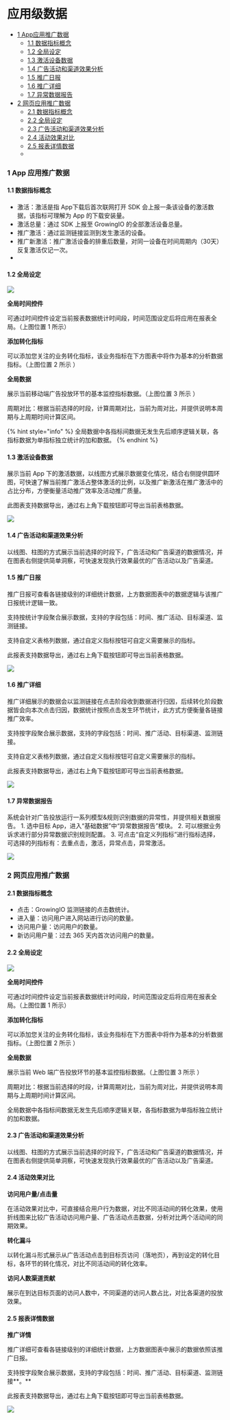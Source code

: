 # 应用级数据

* [1 App应用推广数据](ying-yong-ji-shu-ju.md#1app-ying-yong-tui-guang-shu-ju)
  * [1.1 数据指标概念](ying-yong-ji-shu-ju.md#11-shu-ju-zhi-biao-gai-nian)
  * [1.2 全局设定](ying-yong-ji-shu-ju.md#12-quan-ju-she-ding)
  * [1.3 激活设备数据](ying-yong-ji-shu-ju.md#13-ji-huo-she-bei-shu-ju)
  * [1.4 广告活动和渠道效果分析](ying-yong-ji-shu-ju.md#14-guang-gao-huo-dong-he-qu-dao-xiao-guo-fen-xi)
  * [1.5 推广日报](ying-yong-ji-shu-ju.md#15-tui-guang-ri-bao)
  * [1.6 推广详细​](ying-yong-ji-shu-ju.md#16-tui-guang-xiang-xi)
  * [1.7 异常数据报告](ying-yong-ji-shu-ju.md#17-yi-chang-shu-ju-bao-gao)
* [2 网页应用推广数据](ying-yong-ji-shu-ju.md#2-wang-ye-ying-yong-tui-guang-shu-ju)
  * [2.1 数据指标概念](ying-yong-ji-shu-ju.md#2-1-1-shu-ju-zhi-biao-gai-nian)
  * [2.2 全局设定](ying-yong-ji-shu-ju.md#2-1-2-quan-ju-she-ding)
  * [2.3 广告活动和渠道效果分析​](ying-yong-ji-shu-ju.md#2-1-3-guang-gao-huo-dong-he-qu-dao-xiao-guo-fen-xi)
  * [2.4 活动效果对比](ying-yong-ji-shu-ju.md#2-1-4-huo-dong-xiao-guo-dui-bi)
  * [2.5 报表详情数据](ying-yong-ji-shu-ju.md#2-1-5-bao-biao-xiang-qing-shu-ju)
  * 

### 1 App 应用推广数据

#### 1.1 数据指标概念

* 激活：激活是指 App下载后首次联网打开 SDK 会上报一条该设备的激活数据，该指标可理解为 App 的下载安装量。
* 激活总量：通过 SDK 上报至 GrowingIO 的全部激活设备总量。
* 推广激活：通过监测链接监测到发生激活的设备。
* 推广新激活：推广激活设备的排重后数量，对同一设备在时间周期内（30天）反复激活仅记一次。
* 
#### 1.2 全局设定

![](../../.gitbook/assets/image%20%282%29.png)

**全局时间控件**

可通过时间控件设定当前报表数据统计时间段，时间范围设定后将应用在报表全局。（上图位置 1 所示）

**添加转化指标**

可以添加您关注的业务转化指标，该业务指标在下方图表中将作为基本的分析数据指标。（上图位置 2 所示 ）

**全局数据**

展示当前移动端广告投放环节的基本监控指标数据。（上图位置 3 所示 ）

周期对比：根据当前选择的时段，计算周期对比，当前为周对比，并提供说明本周期与上周期时间计算区间。

{% hint style="info" %}
全局数据中各指标间数据无发生先后顺序逻辑关联，各指标数据为单指标独立统计的加和数据。
{% endhint %}

#### 1.3 激活设备数据

展示当前 App 下的激活数据，以线图方式展示数据变化情况，结合右侧提供圆环图，可快速了解当前推广激活占整体激活的比例，以及推广新激活在推广激活中的占比分布，方便衡量活动推广效率及活动推广质量。

此图表支持数据导出，通过右上角下载按钮即可导出当前表格数据。

![](../../.gitbook/assets/image%20%28224%29.png)

#### 1.4 广告活动和渠道效果分析

以线图、柱图的方式展示当前选择的时段下，广告活动和广告渠道的数据情况，并在图表右侧提供简单洞察，可快速发现执行效果最优的广告活动以及广告渠道。

#### 1.5 推广日报

推广日报可查看各链接级别的详细统计数据，上方数据图表中的数据逻辑与该推广日报统计逻辑一致。

支持按统计字段聚合展示数据，支持的字段包括：时间、推广活动、目标渠道、监测链接。

支持自定义表格列数据，通过自定义指标按钮可自定义需要展示的指标。

此报表支持数据导出，通过右上角下载按钮即可导出当前表格数据。

![](../../.gitbook/assets/image%20%28263%29.png)

#### 1.6 推广详细

推广详细展示的数据会以监测链接在点击阶段收到数据进行归因，后续转化阶段数据皆会向本次点击归因，数据统计按照点击发生环节统计，此方式方便衡量各链接推广效率。

支持按字段聚合展示数据，支持的字段包括：时间、推广活动、目标渠道、监测链接。

支持自定义表格列数据，通过自定义指标按钮可自定义需要展示的指标。

此报表支持数据导出，通过右上角下载按钮即可导出当前表格数据。

![](../../.gitbook/assets/image%20%28352%29.png)

#### 1.7 异常数据报告

系统会针对广告投放运行一系列模型&规则识别数据的异常性，并提供相关数据报告。 1. 选中目标 App，进入“基础数据”中“异常数据报告”模块。 2. 可以根据业务诉求进行部分异常数据识别规则配置。 3. 可点击“自定义列指标”进行指标选择，可选择的列指标有：去重点击，激活，异常点击，异常激活。

![](../../.gitbook/assets/image%20%28213%29.png)



### 2 网页应用推广数据

#### 2.1 数据指标概念 <a id="2-1-1-shu-ju-zhi-biao-gai-nian"></a>

* 点击：GrowingIO 监测链接的点击数统计。
* 进入量：访问用户进入网站进行访问的数量。
* 访问用户量：访问用户的数量。
*  新访问用户量：过去 365 天内首次访问用户的数量。

#### **2.2 全局设定** <a id="2-1-2-quan-ju-she-ding"></a>

![](https://docs.growingio.com/.gitbook/assets/-LGNxeGABUADKiTWTaEM-LeHgAxqElp3IcWMpkcp-LeHgZ2zvDAGpbCgAnyRE59BBEE78987.png)

**全局时间控件**

可通过时间控件设定当前报表数据统计时间段，时间范围设定后将应用在报表全局。（上图位置 1 所示）

**添加转化指标**

可以添加您关注的业务转化指标，该业务指标在下方图表中将作为基本的分析数据指标。（上图位置 2 所示 ）

**全局数据**

展示当前 Web 端广告投放环节的基本监控指标数据。（上图位置 3 所示 ）

周期对比：根据当前选择的时段，计算周期对比，当前为周对比，并提供说明本周期与上周期时间计算区间。

全局数据中各指标间数据无发生先后顺序逻辑关联，各指标数据为单指标独立统计的加和数据。

#### 2.3 广告活动和渠道效果分析 <a id="2-1-3-guang-gao-huo-dong-he-qu-dao-xiao-guo-fen-xi"></a>

以线图、柱图的方式展示当前选择的时段下，广告活动和广告渠道的数据情况，并在图表右侧提供简单洞察，可快速发现执行效果最优的广告活动以及广告渠道。

#### 2.4 活动效果对比 <a id="2-1-4-huo-dong-xiao-guo-dui-bi"></a>

**访问用户量/点击量**

在活动效果对比中，可直接结合用户行为数据，对比不同活动间的转化效果，使用折线图来比较广告活动访问用户量、广告活动点击数据，分析对比两个活动间的同期效果。

**转化漏斗**

以转化漏斗形式展示从广告活动点击到目标页访问（落地页），再到设定的转化目标，各环节的转化情况，对比不同活动间的转化效率。

**访问人数渠道贡献**

展示在到达目标页面的访问人数中，不同渠道的访问人数占比，对比各渠道的投放效果。

#### 2.5 报表详情数据 <a id="2-1-5-bao-biao-xiang-qing-shu-ju"></a>

**推广详情**

推广详细可查看各链接级别的详细统计数据，上方数据图表中展示的数据依照该推广日报。

支持按字段聚合展示数据，支持的字段包括：时间、推广活动、目标渠道、监测链接**。**

此报表支持数据导出，通过右上角下载按钮即可导出当前表格数据。

![](https://docs.growingio.com/.gitbook/assets/-LGNxeGABUADKiTWTaEM-LeHgluGjm1y4gHUszxj-LeHh0rbhQ-BNzrWQ-xTimage.png)

####  <a id="22"></a>

####  <a id="22"></a>

